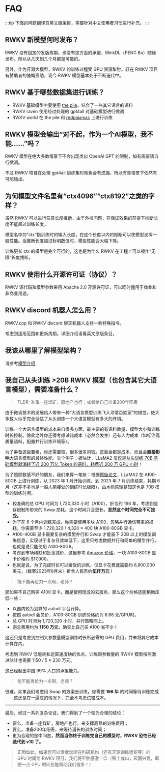# FAQ

:::tip
下面的问题翻译自英文版条目，需要针对中文使用者习惯进行补充。
:::

## RWKV 新模型何时发布？

RWKV 没有固定的发版周期，也没有这方面的承诺，BlinkDL（PENG Bo）随缘发布。所以从几天到几个月都是可能的。

另外，作为开源大模型，RWKV 的训练过程受 GPU 资源掣肘。好在 RWKV 项目有赞助者的慷慨资助，现今 RWKV 模型基本处于不断迭代中。

## RWKV 基于哪些数据集进行训练？

- RWKV 基础模型主要使用 [the pile](https://pile.eleuther.ai/)，结合了一些其它语言的语料
- RWKV raven 使用经过处理的 gpt4all 对基础模型进行微调
- RWKV world 在 the pile 和 [redpajamas](https://github.com/togethercomputer/RedPajama-Data) 上进行训练

## RWKV 模型会输出“对不起，作为一个AI模型，我不能……”吗？

RWKV 模型在绝大多数情景下不会出现类似 OpenAI GPT 的限制，如有需要请自行微调。

不过 RWKV 项目在处理 gpt4all 训练集时难免会有遗漏，所以有些情景下依然有可能输出。

## 为何模型文件名里有“ctx4096”“ctx8192”之类的字样？ 

虽然 RWKV 可以进行任意长度推断，由于外推问题，在保证效果的前提下推断长度不能超过训练长度。

模型名中的“ctx”指训练时的输入长度，在这个长度以内的推断可以使模型发挥一般性能。当推断长度超过标明数值时，模型性能会大幅下降。

训练更长 ctx 的模型是完全可行的，这也是为什么 RWKV 在工程上可以视作“无限”长度推断。

## RWKV 使用什么开源许可证（协议）？

RWKV 源代码和模型参数采用 Apache 2.0 开源许可证，可以同时适用于商业和非商业用途。

## RWKV discord 机器人怎么用？


RWKV.cpp 和 RWKV discord 聊天机器人支持一些特殊指令。

考虑到适用范围和更新周期，详细介绍请看英文原版条目。

## 我该从哪里了解模型架构？

请参考[模型介绍](../advance/architecture.md)

## 我自己从头训练 >20B RWKV 模型（也包含其它大语言模型），需要准备什么？

> TLDR: 准备一座煤矿，房地产也行；或者给自己准备200年阳寿

由于微调技术的发展给人带来一种“大语言模型训练飞入寻常百姓家”的错觉，绝大多数人似乎完全低估了从头训练一个大语言模型有多大的开销。

训练一个大语言模型的成本来自很多方面，最主要的有语料数量、模型大小和训练时长控制。除此之外你还得考虑试错成本（必然会发生）还有人力成本（如标注高质量语料，配置并行训练环境等）。

为了筹备这些要素，你还需要钱，很多很多的钱。这些全都是成本，而且会**直接影响**大语言模型的最终性能。举个例子：据估计，LLaMA2 [仅仅是从头训练 70B 基础模型就消耗了近 200 万亿 Token 的语料，耗费近 200 万 GPU 小时](https://twitter.com/moinnadeem/status/1681393075367841792)！

为了照顾数感不好的朋友，我们来算一笔账：根据[原始论文](https://arxiv.org/pdf/2307.09288.pdf)，LLaMA2 在 A100-80GB 上进行训练，从 2023 年 1 月开始训练，到 2023 年 7 月训练结束，耗期 6 月（这差不多也是一般人能接受的训练时长极限），由木桶原理易知这也是 70B 模型的训练时间。
- 较准确的总 GPU 时间为 1,720,320 小时（A100），折合约 196 年，考虑到显存限制所带来的 Swap 损耗，这个时间只会更长。**显然这个时间完全不可接受。**
- 为了在 6 个月内训练完成，你需要使用多块 A100，忽略并行通信带来的损耗，你需要至少 1,720,320 / 4,320 ≈ 400 块 A100-80GB 显卡。
- A100-40GB 显卡需要复杂的模型并行和 Swap 才能装下 20B 以上的模型训练信息，实现过于复杂且效率低下，这里只考虑数据并行和简单的模型并行，也就是说只能使用 A100-80GB。
- 考虑到市场稀缺和批发减价，这里参考 [Amazon 价格](https://www.amazon.com/Nvidia-Memory-Graphics-Ampere-Architecture/dp/B0BS56B54P)，一块 A100-80GB 显卡价格约 $17,000。
- 也就是说，为了完成时长可以接受的训练，仅显卡花费就需要约 6,800,000 美元，（截至2023年8月末）折合人民币约**伍仟万元**！

> 能不能再给力一点啊，老师？

那如果不自己购买 A100 显卡，而是使用现成的云服务，那么这个价格还能稍微压低一些：
- 以国内较为划算的 autodl 平台计算。
- 按照 autodl 会员价，A100-80GB 训练价格约为 6.68 元/GPU时。
- 总 GPU 时间为 1,720,320 小时，并行策略同上。
- 则总费用约为 **1150 万元**，确实比自己买 A100 省不少！

这还只是考虑到控制大参数量模型训练时长所必需的 GPU 费用，并未将其它成本计算在内。

考虑到 RWKV 低能耗和运算速度快的优点，训练同参数量的 RWKV 模型按照激进估计也需要 1150 / 5 ≈ 230 万元。

这已经超出中国 99% 人口的承担能力。

> 能不能再给力一点啊，老师？

很难。如果我们考虑用 Swap 的方案去训练，你需要 **196 年** 的时间等待训练完成——这还是在一遍过的情况下，完全不考虑试错成本。

---

最后，经过一系列复杂论证，我们得到了一个较为合理的结论：
* 要么，准备一座煤矿，房地产也行，来支撑高昂的训练费用；
* 要么，准备200年阳寿，来等待漫长的训练时间；
* 更为合理的是中间态，**然而当你终于训练完自己的模型时，RWKV 恐怕已经迭代到 v10 了。**

> 正因如此，如果您可以贡献您所在科研机构（还有开源训练组织等）的 GPU 时间给 RWKV 项目，我们将不胜感激！😉（积土成山，风雨兴焉，即使一点 GPU 时间也能帮助我们很多！）

